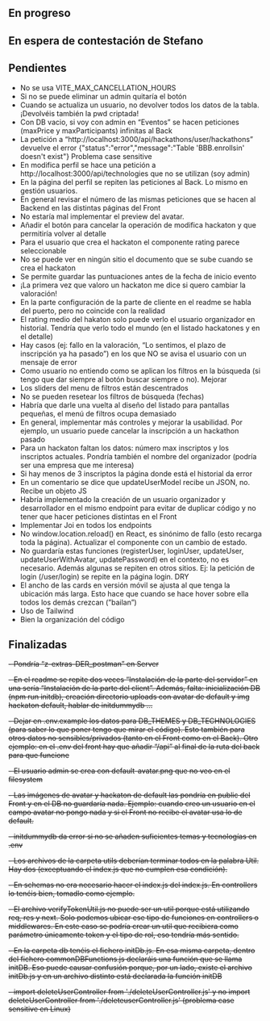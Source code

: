 ## En progreso

## En espera de contestación de Stefano

## Pendientes

- No se usa VITE_MAX_CANCELLATION_HOURS
- Si no se puede eliminar un admin quitaría el botón
- Cuando se actualiza un usuario, no devolver todos los datos de la tabla. ¡Devolvéis también la pwd criptada!
- Con DB vacio, si voy con admin en “Eventos” se hacen peticiones (maxPrice y maxParticipants) infinitas al Back
- La petición a “http://localhost:3000/api/hackathons/user/hackathons” devuelve el error {"status":"error","message":"Table 'BBB.enrollsin' doesn't exist"} Problema case sensitive
- En modifica perfil se hace una petición a http://localhost:3000/api/technologies que no se utilizan (soy admin)
- En la página del perfil se repiten las peticiones al Back. Lo mismo en gestión usuarios.
- En general revisar el número de las mismas peticiones que se hacen al Backend en las distintas páginas del Front
- No estaría mal implementar el preview del avatar.
- Añadir el botón para cancelar la operación de modifica hackaton y que permitiría volver al detalle
- Para el usuario que crea el hackaton el componente rating parece seleccionable
- No se puede ver en ningún sitio el documento que se sube cuando se crea el hackaton
- Se permite guardar las puntuaciones antes de la fecha de inicio evento
- ¡La primera vez que valoro un hackaton me dice si quero cambiar la valoración!
- En la parte configuración de la parte de cliente en el readme se habla del puerto, pero no coincide con la realidad
- El rating medio del hakaton solo puede verlo el usuario organizador en historial. Tendría que verlo todo el mundo (en el listado hackatones y en el detalle)
- Hay casos (ej: fallo en la valoración, “Lo sentimos, el plazo de inscripción ya ha pasado”) en los que NO se avisa el usuario con un mensaje de error
- Como usuario no entiendo como se aplican los filtros en la búsqueda (si tengo que dar siempre al botón buscar siempre o no). Mejorar
- Los sliders del menu de filtros están descentrados
- No se pueden resetear los filtros de búsqueda (fechas)
- Habría que darle una vuelta al diseño del listado para pantallas pequeñas, el menú de filtros ocupa demasiado
- En general, implementar más controles y mejorar la usabilidad. Por ejemplo, un usuario puede cancelar la inscripción a un hackathon pasado
- Para un hackaton faltan los datos: número max inscriptos y los inscriptos actuales. Pondría también el nombre del organizador (podría ser una empresa que me interesa)
- Si hay menos de 3 inscriptos la página donde está el historial da error
- En un comentario se dice que updateUserModel recibe un JSON, no. Recibe un objeto JS
- Habría implementado la creación de un usuario organizador y desarrollador en el mismo endpoint para evitar de duplicar código y no tener que hacer peticiones distintas en el Front
- Implementar Joi en todos los endpoints
- No window.location.reload() en React, es sinónimo de fallo (esto recarga toda la página). Actualizar el componente con un cambio de estado.
- No guardaría estas funciones (registerUser, loginUser, updateUser, updateUserWithAvatar, updatePassword) en el contexto, no es necesario. Además algunas se repiten en otros sitios. Ej: la petición de login (/user/login) se repite en la página login. DRY
- El ancho de las cards en versión móvil se ajusta al que tenga la ubicación más larga. Esto hace que cuando se hace hover sobre ella todos los demás crezcan (”bailan”)
- Uso de Tailwind
- Bien la organización del código

## Finalizadas

~~- Pondría “z-extras-DER_postman” en Server~~

~~- En el readme se repite dos veces “Instalación de la parte del servidor” en una sería “Instalación de la parte del client”. Además, falta: inicialización DB (npm run initdb), creación directorio uploads con avatar de default y img hackaton default, hablar de initdummydb ...~~

~~- Dejar en .env.example los datos para DB_THEMES y DB_TECHNOLOGIES (para saber lo que poner tengo que mirar el código). Esto también para otros datos no sensibles/privados (tanto en el Front como en el Back). Otro ejemplo: en el .env del front hay que añadir “/api” al final de la ruta del back para que funcione~~

~~- El usuario admin se crea con default-avatar.png que no veo en el filesystem~~

~~- Las imágenes de avatar y hackaton de default las pondría en public del Front y en el DB no guardaría nada. Ejemplo: cuando creo un usuario en el campo avatar no pongo nada y si el Front no recibe el avatar usa lo de default.~~

~~- initdummydb da error si no se añaden suficientes temas y tecnologías en .env~~

~~- Los archivos de la carpeta utils deberían terminar todos en la palabra Util. Hay dos (exceptuando el index.js que no cumplen esa condición).~~

~~- En schemas no era necesario hacer el index.js del index.js. En controllers lo tenéis bien, tomadlo como ejemplo.~~

~~- El archivo verifyTokenUtil.js no puede ser un util porque está utilizando req, res y next. Solo podemos ubicar ese tipo de funciones en controllers o middlewares. En este caso se podría crear un util que recibiera como parámetro únicamente token y el tipo de rol, eso tendría más sentido.~~

~~- En la carpeta db tenéis el fichero initDb.js. En esa misma carpeta, dentro del fichero commonDBFunctions.js declaráis una función que se llama initDB. Eso puede causar confusión porque, por un lado, existe el archivo initDb.js y en un archivo distinto está declarada la función initDB~~

~~- import deleteUserController from './deleteUserController.js' y no import deleteUserController from './deleteuserController.js' (problema case sensitive en Linux)~~
